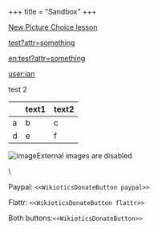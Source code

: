 +++
title = "Sandbox"
+++

[New Picture Choice
lesson](/new/flashcard_deck%3Ftemplate%3Dpicture_choice)

[test?attr=something](/en/test%3Fattr%3Dsomething)

[en:test?attr=something](/en/test%3Fattr%3Dsomething)

[user:ian](/user/ian)

test 2

<table>
<thead>
<tr class="header">
<th></th>
<th>text1</th>
<th>text2</th>
</tr>
</thead>
<tbody>
<tr class="odd">
<td>a</td>
<td>b</td>
<td>c</td>
</tr>
<tr class="even">
<td>d</td>
<td>e</td>
<td>f</td>
</tr>
</tbody>
</table>

![image](/en/Image.jpg?view=image&max_size=250,250
"image")<span class="external_image">External images are disabled</span>

\\

Paypal: `<<WikioticsDonateButton paypal>>`

Flattr: `<<WikioticsDonateButton flattr>>`

Both buttons:`<<WikioticsDonateButton>>`

